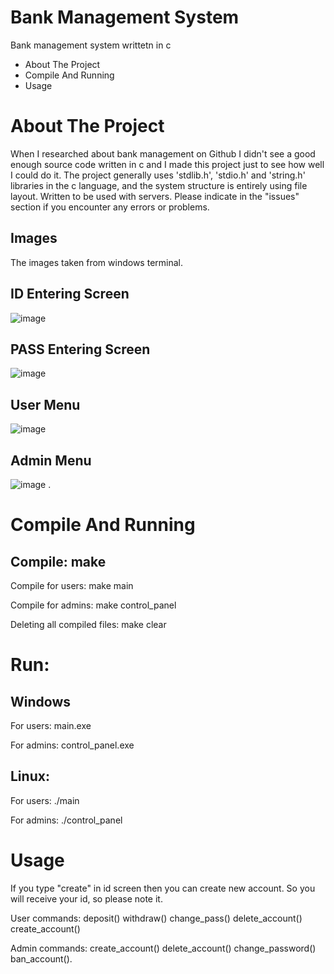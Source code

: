 # Bank Management System

Bank management system writtetn in c

* About The Project
* Compile And Running
* Usage

# About The Project

When I researched about bank management on Github I didn't see a good enough source code written in c and I made this project just to see how well I could do it. The project generally uses 'stdlib.h', 'stdio.h' and 'string.h' libraries in the c language, and the system structure is entirely using file layout. Written to be used with servers. Please indicate in the "issues" section if you encounter any errors or problems.

## Images

The images taken from windows terminal.

## ID Entering Screen

![image](https://user-images.githubusercontent.com/79791451/125198253-bc6dc800-e27e-11eb-80f4-283cca56fbce.png)

## PASS Entering Screen

![image](https://user-images.githubusercontent.com/79791451/125198269-d8716980-e27e-11eb-9a16-04954a25c8ba.png)

## User Menu

![image](https://user-images.githubusercontent.com/79791451/125198279-e921df80-e27e-11eb-812c-56f1ab83cd7d.png)

## Admin Menu

![image](https://user-images.githubusercontent.com/79791451/125198291-f8a12880-e27e-11eb-9351-afc35e9db889.png)
.

# Compile And Running

## Compile: make

Compile for users: make main

Compile for admins: make control_panel

Deleting all compiled files: make clear

# Run:

## Windows
For users: main.exe

For admins: control_panel.exe

## Linux:
For users: ./main

For admins: ./control_panel

# Usage

If you type "create" in id screen then you can create new account. So you will receive your id, so please note it.

User commands: deposit() withdraw() change_pass() delete_account() create_account()

Admin commands: create_account() delete_account() change_password() ban_account().







